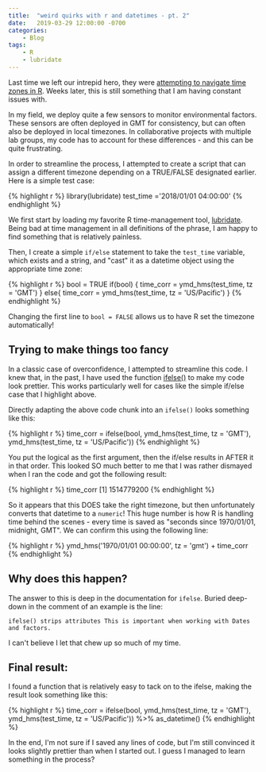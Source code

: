 ```yaml
---
title:  "weird quirks with r and datetimes - pt. 2"
date:   2019-03-29 12:00:00 -0700
categories:
    - Blog
tags:
    - R
    - lubridate
---
```





Last time we left our intrepid hero, they were [attempting to navigate time zones in R](http://umi.science/r/lubridate/2019/03/18/datetimesInR/). Weeks later, this is still something that I am having constant issues with.

In my field, we deploy quite a few sensors to monitor environmental factors. These sensors are often deployed in GMT for consistency, but can often also be deployed in local timezones. In collaborative projects with multiple lab groups, my code has to account for these differences - and this can be quite frustrating.

In order to streamline the process, I attempted to create a script that can assign a different timezone depending on a TRUE/FALSE designated earlier. Here is a simple test case:

{% highlight r %}
library(lubridate)
test_time ='2018/01/01 04:00:00'
{% endhighlight %}

We first start by loading my favorite R time-management tool, [lubridate](https://lubridate.tidyverse.org/). Being bad at time management in all definitions of the phrase, I am happy to find something that is relatively painless.

Then, I create a simple `if/else` statement to take the `test_time` variable, which exists and a string, and "cast" it as a datetime object using the appropriate time zone:


{% highlight r %}
bool = TRUE
if(bool)
{
  time_corr = ymd_hms(test_time, tz = 'GMT')
} else{
  time_corr = ymd_hms(test_time, tz = 'US/Pacific')
}
{% endhighlight %}

Changing the first line to `bool = FALSE` allows us to have R set the timezone automatically!

## Trying to make things too fancy

In a classic case of overconfidence, I attempted to streamline this code. I knew that, in the past, I have used the function [ifelse()](https://www.rdocumentation.org/packages/base/versions/3.5.3/topics/ifelse) to make my code look prettier. This works particularly well for cases like the simple if/else case that I highlight above.

Directly adapting the above code chunk into an `ifelse()` looks something like this:

{% highlight r %}
time_corr = ifelse(bool,
                   ymd_hms(test_time, tz = 'GMT'),
                   ymd_hms(test_time, tz = 'US/Pacific'))
{% endhighlight %}

You put the logical as the first argument, then the if/else results in AFTER it in that order. This looked SO much better to me that I was rather dismayed when I ran the code and got the following result:

{% highlight r %}
 time_corr
[1] 1514779200
{% endhighlight %}

So it appears that this DOES take the right timezone, but then unfortunately converts that datetime to a `numeric`! This huge number is how R is handling time behind the scenes - every time is saved as "seconds since 1970/01/01, midnight, GMT". We can confirm this using the following line:

{% highlight r %}
ymd_hms('1970/01/01 00:00:00', tz = 'gmt') + time_corr
{% endhighlight %}

## Why does this happen?

The answer to this is deep in the documentation for `ifelse`. Buried deep-down in the comment of an example is the line:

`ifelse() strips attributes This is important when working with Dates and factors.`

I can't believe I let that chew up so much of my time.

## Final result:

I found a function that is relatively easy to tack on to the ifelse, making the result look something like this:

{% highlight r %}
time_corr = ifelse(bool,
                   ymd_hms(test_time, tz = 'GMT'),
                   ymd_hms(test_time, tz = 'US/Pacific')) %>%
  as_datetime()
{% endhighlight %}

In the end, I'm not sure if I saved any lines of code, but I'm still convinced it looks slightly prettier than when I started out. I guess I managed to learn something in the process?
